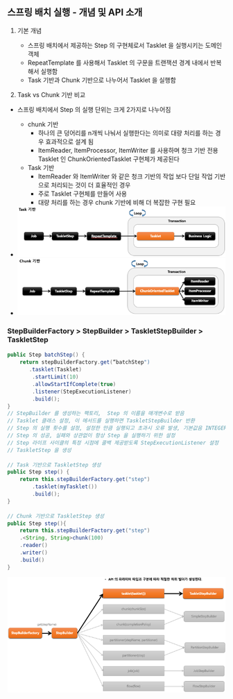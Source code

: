 ## 스프링 배치 실행 - 개념 및 API 소개

1. 기본 개념
    - 스프링 배치에서 제공하는 Step 의 구현체로서 Tasklet 을 실행시키는 도메인 객체
    - RepeatTemplate 를 사용해서 Tasklet 의 구문을 트랜잭션 경계 내에서 반복해서 실행함
    - Task 기반과 Chunk 기반으로 나누어서 Tasklet 을 실행함

2. Task vs Chunk 기반 비교

- 스프링 배치에서 Step 의 실행 단위는 크게 2가지로 나누어짐
    - chunk 기반
        - 하나의 큰 덩어리를 n개씩 나눠서 실행한다는 의미로 대량 처리를 하는 경우 효과적으로 설계 됨
        - ItemReader, ItemProcessor, ItemWriter 를 사용하며 청크 기반 전용 Tasklet 인 ChunkOrientedTasklet 구현체가 제공된다
    - Task 기반
        - ItemReader 와 ItemWriter 와 같은 청크 기반의 작업 보다 단일 작업 기반으로 처리되는 것이 더 효율적인 경우
        - 주로 Tasklet 구현체를 만들어 사용
        - 대량 처리를 하는 경우 chunk 기반에 비해 더 복잡한 구현 필요

- <img src="../../images/section05/tasklet-task.png" alt="tasklet-task">
- <img src="../../images/section05/tasklet-chunk.png" alt="tasklet-chunk">

### StepBuilderFactory > StepBuilder > TaskletStepBuilder  > TaskletStep
```java
public Step batchStep() {
    return stepBuilderFactory.get(“batchStep")
       .tasklet(Tasklet)
        .startLimit(10)
        .allowStartIfComplete(true)
        .listener(StepExecutionListener)
        .build();
}
// StepBuilder 를 생성하는 팩토리,  Step 의 이름을 매개변수로 받음
// Tasklet 클래스 설정, 이 메서드를 실행하면 TaskletStepBuilder 반환
// Step 의 실행 횟수를 설정, 설정한 만큼 실행되고 초과시 오류 발생, 기본값음 INTEGER.MAX_VALUE
// Step 의 성공, 실패와 상관없이 항상 Step 을 실행하기 위한 설정
// Step 라이프 사이클의 특정 시점에 콜백 제공받도록 StepExecutionListener 설정
// TaskletStep 을 생성

// Task 기반으로 TaskletStep 생성
public Step step() {
    return this.stepBuilderFactory.get("step")
        .tasklet(myTasklet())
        .build();
} 

// Chunk 기반으로 TaskletStep 생성
public Step step(){
    return this.stepBuilderFactory.get("step")
    .<String, String>chunk(100)
    .reader()
    .writer()
    .build()
}
```

<img src="../../images/section05/tasklet-flow.png" alt="tasklet-flow">
